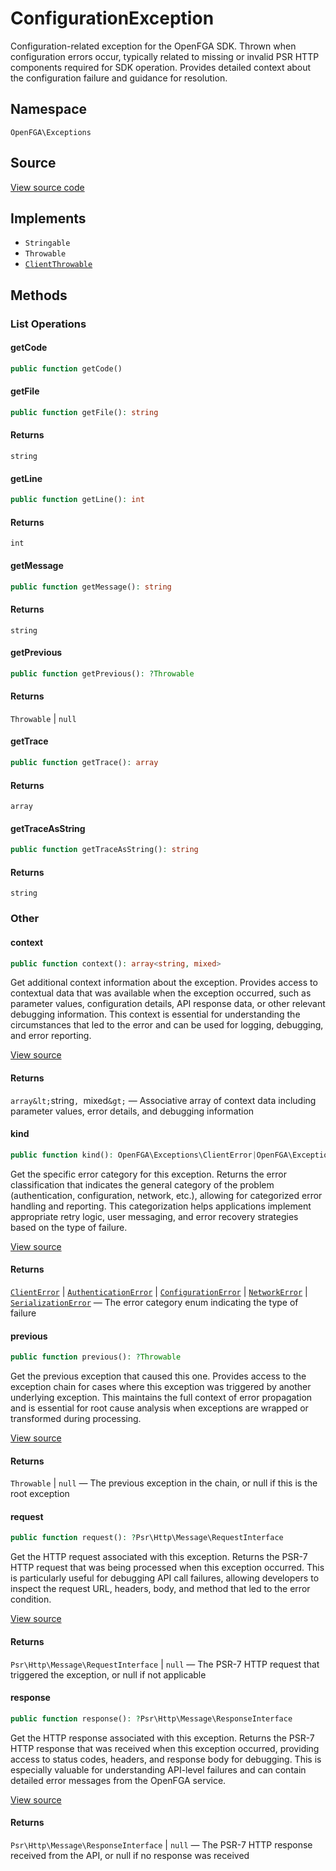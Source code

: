 # ConfigurationException

Configuration-related exception for the OpenFGA SDK. Thrown when configuration errors occur, typically related to missing or invalid PSR HTTP components required for SDK operation. Provides detailed context about the configuration failure and guidance for resolution.

## Namespace
`OpenFGA\Exceptions`

## Source
[View source code](https://github.com/evansims/openfga-php/blob/main/src/Exceptions/ConfigurationException.php)

## Implements
* `Stringable`
* `Throwable`
* [`ClientThrowable`](ClientThrowable.md)

## Methods

### List Operations
#### getCode

```php
public function getCode()
```

#### getFile

```php
public function getFile(): string
```

#### Returns
`string`
#### getLine

```php
public function getLine(): int
```

#### Returns
`int`
#### getMessage

```php
public function getMessage(): string
```

#### Returns
`string`
#### getPrevious

```php
public function getPrevious(): ?Throwable
```

#### Returns
`Throwable` &#124; `null`
#### getTrace

```php
public function getTrace(): array
```

#### Returns
`array`
#### getTraceAsString

```php
public function getTraceAsString(): string
```

#### Returns
`string`
### Other
#### context

```php
public function context(): array<string, mixed>
```

Get additional context information about the exception. Provides access to contextual data that was available when the exception occurred, such as parameter values, configuration details, API response data, or other relevant debugging information. This context is essential for understanding the circumstances that led to the error and can be used for logging, debugging, and error reporting.

[View source](https://github.com/evansims/openfga-php/blob/main/src/Exceptions/ExceptionTrait.php#L32)

#### Returns
`array&lt;`string`, `mixed`&gt;` — Associative array of context data including parameter values, error details, and debugging information
#### kind

```php
public function kind(): OpenFGA\Exceptions\ClientError|OpenFGA\Exceptions\AuthenticationError|OpenFGA\Exceptions\ConfigurationError|OpenFGA\Exceptions\NetworkError|OpenFGA\Exceptions\SerializationError
```

Get the specific error category for this exception. Returns the error classification that indicates the general category of the problem (authentication, configuration, network, etc.), allowing for categorized error handling and reporting. This categorization helps applications implement appropriate retry logic, user messaging, and error recovery strategies based on the type of failure.

[View source](https://github.com/evansims/openfga-php/blob/main/src/Exceptions/ExceptionTrait.php#L40)

#### Returns
[`ClientError`](ClientError.md) &#124; [`AuthenticationError`](AuthenticationError.md) &#124; [`ConfigurationError`](ConfigurationError.md) &#124; [`NetworkError`](NetworkError.md) &#124; [`SerializationError`](SerializationError.md) — The error category enum indicating the type of failure
#### previous

```php
public function previous(): ?Throwable
```

Get the previous exception that caused this one. Provides access to the exception chain for cases where this exception was triggered by another underlying exception. This maintains the full context of error propagation and is essential for root cause analysis when exceptions are wrapped or transformed during processing.

[View source](https://github.com/evansims/openfga-php/blob/main/src/Exceptions/ExceptionTrait.php#L48)

#### Returns
`Throwable` &#124; `null` — The previous exception in the chain, or null if this is the root exception
#### request

```php
public function request(): ?Psr\Http\Message\RequestInterface
```

Get the HTTP request associated with this exception. Returns the PSR-7 HTTP request that was being processed when this exception occurred. This is particularly useful for debugging API call failures, allowing developers to inspect the request URL, headers, body, and method that led to the error condition.

[View source](https://github.com/evansims/openfga-php/blob/main/src/Exceptions/ExceptionTrait.php#L56)

#### Returns
`Psr\Http\Message\RequestInterface` &#124; `null` — The PSR-7 HTTP request that triggered the exception, or null if not applicable
#### response

```php
public function response(): ?Psr\Http\Message\ResponseInterface
```

Get the HTTP response associated with this exception. Returns the PSR-7 HTTP response that was received when this exception occurred, providing access to status codes, headers, and response body for debugging. This is especially valuable for understanding API-level failures and can contain detailed error messages from the OpenFGA service.

[View source](https://github.com/evansims/openfga-php/blob/main/src/Exceptions/ExceptionTrait.php#L64)

#### Returns
`Psr\Http\Message\ResponseInterface` &#124; `null` — The PSR-7 HTTP response received from the API, or null if no response was received
